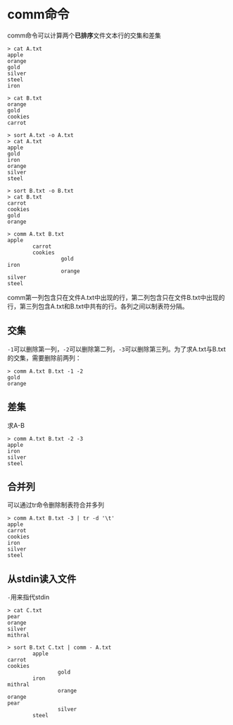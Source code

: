 # comm命令

comm命令可以计算两个**已排序**文件文本行的交集和差集

```shell
> cat A.txt
apple
orange
gold
silver
steel
iron

> cat B.txt
orange
gold
cookies
carrot

> sort A.txt -o A.txt
> cat A.txt
apple
gold
iron
orange
silver
steel

> sort B.txt -o B.txt
> cat B.txt
carrot
cookies
gold
orange

> comm A.txt B.txt
apple
	    carrot
	    cookies
		         gold
iron
		         orange
silver
steel
```

comm第一列包含只在文件A.txt中出现的行，第二列包含只在文件B.txt中出现的行，第三列包含A.txt和B.txt中共有的行。各列之间以制表符分隔。

## 交集

`-1`可以删除第一列，`-2`可以删除第二列，`-3`可以删除第三列。为了求A.txt与B.txt的交集，需要删除前两列：

```shell
> comm A.txt B.txt -1 -2
gold
orange
```

## 差集

求A-B

```shell 
> comm A.txt B.txt -2 -3
apple
iron
silver
steel
```

## 合并列

可以通过tr命令删除制表符合并多列

```shell
> comm A.txt B.txt -3 | tr -d '\t'
apple
carrot
cookies
iron
silver
steel
```

## 从stdin读入文件

`-`用来指代stdin

```shell
> cat C.txt
pear
orange
silver
mithral

> sort B.txt C.txt | comm - A.txt
		apple
carrot
cookies
				gold
		iron
mithral
				orange
orange
pear
				silver
		steel
```

